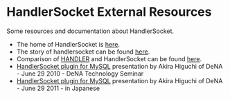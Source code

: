 # HandlerSocket External Resources

Some resources and documentation about HandlerSocket.

- The home of HandlerSocket is [here](https://github.com/DeNA/HandlerSocket-Plugin-for-MySQL).
- The story of handlersocket can be found [here](http://yoshinorimatsunobu.blogspot.com/2010/10/using-mysql-as-nosql-story-for.html).
- Comparison of [HANDLER](/sql-statements-structure/nosql/handler) and HandlerSocket can be found [here](http://varokism.blogspot.com/2010/12/using-mysql-as-nosql-story-for_27.html).
- [HandlerSocket plugin for MySQL](http://www.slideshare.net/akirahiguchi/handlersocket-20100629en-5698215) presentation by Akira Higuchi of DeNA - June 29 2010 - DeNA Technology Seminar
- [HandlerSocket plugin for MySQL](http://www.slideshare.net/akirahiguchi/handlersocket-plugin-for-mysql-4664154) presentation by Akira Higuchi of DeNA - June 29 2011 - in Japanese